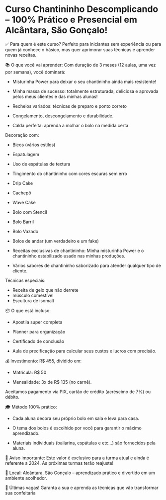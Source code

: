 # Curso Chantininho Descomplicando – 100% Prático e Presencial em Alcântara, São Gonçalo!

✅ Para quem é este curso?
Perfeito para iniciantes sem experiência ou para quem já conhece o básico, mas quer aprimorar suas técnicas e aprender novas receitas.

📚 O que você vai aprender:
Com duração de 3 meses (12 aulas, uma vez por semana), você dominará:

* Misturinha Power para deixar o seu chantininho ainda mais resistente!

* Minha massa de sucesso: totalmente estruturada, deliciosa e aprovada pelos meus clientes e das minhas alunas!

* Recheios variados: técnicas de preparo e ponto correto

* Congelamento, descongelamento e durabilidade.

* Calda perfeita: aprenda a molhar o bolo na medida certa.

Decoração com:

* Bicos (vários estilos)

* Espatulagem

* Uso de espátulas de textura

* Tingimento do chantininho com cores escuras sem erro

* Drip Cake

* Cachepô

* Wave Cake

* Bolo com Stencil

* Bolo Barril

* Bolo Vazado

* Bolos de andar (um verdadeiro e um fake)

* Receitas exclusivas de chantininho: Minha misturinha Power e o chantininho estabilizado usado nas minhas produções.

* Vários sabores de chantininho saborizado para atender qualquer tipo de cliente.

Técnicas especiais:

* Receita de gelo que não derrete
* músculo comestível
* Escultura de isomalt

📦 O que está incluso:

* Apostila super completa

* Planner para organização

* Certificado de conclusão

* Aula de precificação para calcular seus custos e lucros com precisão.

💰 Investimento:
R$ 455, dividido em:

* Matrícula: R$ 50

* Mensalidade: 3x de R$ 135 (no carnê).

Aceitamos pagamento via PIX, cartão de crédito (acréscimo de 7%) ou débito.

🎓 Método 100% prático:

* Cada aluna decora seu próprio bolo em sala e leva para casa.

* O tema dos bolos é escolhido por você para garantir o máximo aprendizado.

* Materiais individuais (bailarina, espátulas e etc...) são fornecidos pela aluna.

🌟 Aviso importante:
Este valor é exclusivo para a turma atual e ainda é referente a 2024. As próximas turmas terão reajuste!

📍 Local:
Alcântara, São Gonçalo – aprendizado prático e divertido em um ambiente acolhedor.

🚨 Últimas vagas! Garanta a sua e aprenda as técnicas que vão transformar sua confeitaria
